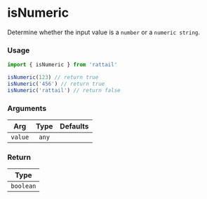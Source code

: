 # isNumeric

Determine whether the input value is a `number` or a `numeric string`.

### Usage

```ts
import { isNumeric } from 'rattail'

isNumeric(123) // return true
isNumeric('456') // return true
isNumeric('rattail') // return false
```

### Arguments

| Arg     | Type  | Defaults |
| ------- | :---: | -------: |
| `value` | `any` |          |

### Return

|   Type    |
| :-------: |
| `boolean` |
